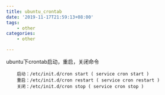 ```yaml
---
title: ubuntu_crontab
date: '2019-11-17T21:59:13+08:00'
tags:
    - other
categories:
    - other

---
```



ubuntu下crontab启动，重启，关闭命令

```
    启动：/etc/init.d/cron start ( service cron start )
    重启：/etc/init.d/cron restart ( service cron restart )
    关闭：/etc/init.d/cron stop ( service cron stop )
```

